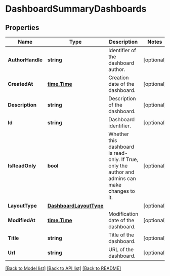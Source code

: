# DashboardSummaryDashboards

## Properties

Name | Type | Description | Notes
------------ | ------------- | ------------- | -------------
**AuthorHandle** | **string** | Identifier of the dashboard author. | [optional] 
**CreatedAt** | [**time.Time**](time.Time.md) | Creation date of the dashboard. | [optional] 
**Description** | **string** | Description of the dashboard. | [optional] 
**Id** | **string** | Dashboard identifier. | [optional] 
**IsReadOnly** | **bool** | Whether this dashboard is read-only. If True, only the author and admins can make changes to it. | [optional] 
**LayoutType** | [**DashboardLayoutType**](DashboardLayoutType.md) |  | [optional] 
**ModifiedAt** | [**time.Time**](time.Time.md) | Modification date of the dashboard. | [optional] 
**Title** | **string** | Title of the dashboard. | [optional] 
**Url** | **string** | URL of the dashboard. | [optional] 

[[Back to Model list]](../README.md#documentation-for-models) [[Back to API list]](../README.md#documentation-for-api-endpoints) [[Back to README]](../README.md)


